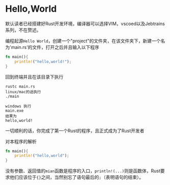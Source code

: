 # Hello,World

默认读者已经搭建好Rust开发环境，编译器可以选择VIM，vscoed以及Jebtrains系列，不在赘述。

编程起源`Hello World`，创建一个"project"的文件夹，在该文件夹下，新建一个名为'main.rs'的文件，打开之后并且输入以下程序

```rust
fn main(){
	println!("hello,world!");
}
```

回到终端并且在该目录下执行

```
rustc main.rs
linux/mac的话执行
./main

windows 执行
main.exe
结果为
hello,world!
```

一切顺利的话，你完成了第一个Rust的程序，且正式成为了Rust开发者

对本程序的解析

```rust
fn main(){
	println!("hello,world");
}
```

没有参数、返回值的`mian`函数是程序的入口，`println!(...)`则是函数体，Rust要求他们应该位于`{}`之间，当然别忘了语句最后的`;`（表明语句的结束）。



